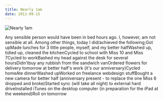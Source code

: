 ```yaml
---
title: Nearly 1am
date: 2011-09-15
---
```


![Nearly 1am](https://source.unsplash.com/d34DtRp1bqo/1600x900)

Any sensible person would have been in bed hours ago. I, however, am not sensible at all. Among other things, today I did/achieved the following;Got upMade lunches for 3 little people, myself, and my better halfWashed up, tidied up, cleaned the kitchenCycled to school with Miss 10 and Miss 7Cycled to workBashed my head against the desk for several hoursDidn'tbuy any rubbish from the sandwich vanOrdered flowers for delivery tomorrow at better half's work (it's our anniversary)Cycled homeAte dinnerWashed upWorked on freelance webdesign stuffBought a new camera for better half (anniversary present - to replace the one Miss 6 dropped and broke)Started sync (will take all night) to external hard driveInstalled iTunes on the desktop computer (in preparation for the iPad at the weekend)Roll on tomorrow